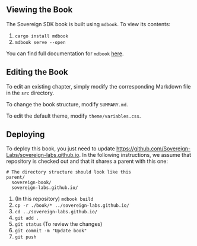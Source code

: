 ## Viewing the Book

The Sovereign SDK book is built using `mdbook`. To view its contents:

1. `cargo install mdbook`
2. `mdbook serve --open`

You can find full documentation for `mdbook` [here](https://rust-lang.github.io/mdBook/).

## Editing the Book

To edit an existing chapter, simply modify the corresponding Markdown file in the `src` directory.

To change the book structure, modify `SUMMARY.md`.

To edit the default theme, modify `theme/variables.css`.

## Deploying

To deploy this book, you just need to update https://github.com/Sovereign-Labs/sovereign-labs.github.io. In the
following instructions, we assume that repository is checked out and that it shares a parent with this one:
```ascii
# The directory structure should look like this
parent/
  sovereign-book/
  sovereign-labs.github.io/
```
1. (In this repository) `mdbook build`
2. `cp -r ./book/* ../sovereign-labs.github.io/`
3. `cd ../sovereign-labs.github.io/`
4. `git add .`
5. `git status` (To review the changes)
6. `git commit -m "Update book"`
7. `git push`
